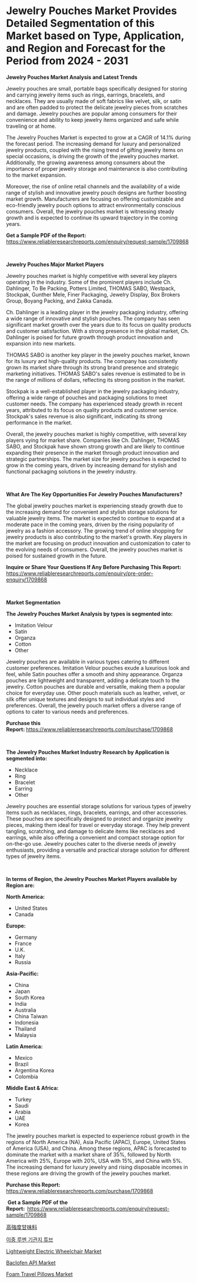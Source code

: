 <p><h1>Jewelry Pouches Market Provides Detailed Segmentation of this Market based on Type, Application, and Region and Forecast for the Period from 2024 - 2031</h1></p><p><strong>Jewelry Pouches Market Analysis and Latest Trends</strong></p>
<p><p>Jewelry pouches are small, portable bags specifically designed for storing and carrying jewelry items such as rings, earrings, bracelets, and necklaces. They are usually made of soft fabrics like velvet, silk, or satin and are often padded to protect the delicate jewelry pieces from scratches and damage. Jewelry pouches are popular among consumers for their convenience and ability to keep jewelry items organized and safe while traveling or at home.</p><p>The Jewelry Pouches Market is expected to grow at a CAGR of 14.1% during the forecast period. The increasing demand for luxury and personalized jewelry products, coupled with the rising trend of gifting jewelry items on special occasions, is driving the growth of the jewelry pouches market. Additionally, the growing awareness among consumers about the importance of proper jewelry storage and maintenance is also contributing to the market expansion.</p><p>Moreover, the rise of online retail channels and the availability of a wide range of stylish and innovative jewelry pouch designs are further boosting market growth. Manufacturers are focusing on offering customizable and eco-friendly jewelry pouch options to attract environmentally conscious consumers. Overall, the jewelry pouches market is witnessing steady growth and is expected to continue its upward trajectory in the coming years.</p></p>
<p><strong>Get a Sample PDF of the Report:&nbsp;</strong> <a href="https://www.reliableresearchreports.com/enquiry/request-sample/1709868">https://www.reliableresearchreports.com/enquiry/request-sample/1709868</a></p>
<p>&nbsp;</p>
<p><strong>Jewelry Pouches Major Market Players</strong></p>
<p><p>Jewelry pouches market is highly competitive with several key players operating in the industry. Some of the prominent players include Ch. Dahlinger, To Be Packing, Potters Limited, THOMAS SABO, Westpack, Stockpak, Gunther Mele, Finer Packaging, Jewelry Display, Box Brokers Group, Boyang Packing, and Zakka Canada.</p><p>Ch. Dahlinger is a leading player in the jewelry packaging industry, offering a wide range of innovative and stylish pouches. The company has seen significant market growth over the years due to its focus on quality products and customer satisfaction. With a strong presence in the global market, Ch. Dahlinger is poised for future growth through product innovation and expansion into new markets.</p><p>THOMAS SABO is another key player in the jewelry pouches market, known for its luxury and high-quality products. The company has consistently grown its market share through its strong brand presence and strategic marketing initiatives. THOMAS SABO's sales revenue is estimated to be in the range of millions of dollars, reflecting its strong position in the market.</p><p>Stockpak is a well-established player in the jewelry packaging industry, offering a wide range of pouches and packaging solutions to meet customer needs. The company has experienced steady growth in recent years, attributed to its focus on quality products and customer service. Stockpak's sales revenue is also significant, indicating its strong performance in the market.</p><p>Overall, the jewelry pouches market is highly competitive, with several key players vying for market share. Companies like Ch. Dahlinger, THOMAS SABO, and Stockpak have shown strong growth and are likely to continue expanding their presence in the market through product innovation and strategic partnerships. The market size for jewelry pouches is expected to grow in the coming years, driven by increasing demand for stylish and functional packaging solutions in the jewelry industry.</p></p>
<p>&nbsp;</p>
<p><strong>What Are The Key Opportunities For Jewelry Pouches Manufacturers?</strong></p>
<p><p>The global jewelry pouches market is experiencing steady growth due to the increasing demand for convenient and stylish storage solutions for valuable jewelry items. The market is expected to continue to expand at a moderate pace in the coming years, driven by the rising popularity of jewelry as a fashion accessory. The growing trend of online shopping for jewelry products is also contributing to the market's growth. Key players in the market are focusing on product innovation and customization to cater to the evolving needs of consumers. Overall, the jewelry pouches market is poised for sustained growth in the future.</p></p>
<p><strong>Inquire or Share Your Questions If Any Before Purchasing This Report:</strong> <a href="https://www.reliableresearchreports.com/enquiry/pre-order-enquiry/1709868">https://www.reliableresearchreports.com/enquiry/pre-order-enquiry/1709868</a></p>
<p>&nbsp;</p>
<p><strong>Market Segmentation</strong></p>
<p><strong>The Jewelry Pouches Market Analysis by types is segmented into:</strong></p>
<p><ul><li>Imitation Velour</li><li>Satin</li><li>Organza</li><li>Cotton</li><li>Other</li></ul></p>
<p><p>Jewelry pouches are available in various types catering to different customer preferences. Imitation Velour pouches exude a luxurious look and feel, while Satin pouches offer a smooth and shiny appearance. Organza pouches are lightweight and transparent, adding a delicate touch to the jewelry. Cotton pouches are durable and versatile, making them a popular choice for everyday use. Other pouch materials such as leather, velvet, or silk offer unique textures and designs to suit individual styles and preferences. Overall, the jewelry pouch market offers a diverse range of options to cater to various needs and preferences.</p></p>
<p><strong>Purchase this Report:&nbsp;</strong><a href="https://www.reliableresearchreports.com/purchase/1709868">https://www.reliableresearchreports.com/purchase/1709868</a></p>
<p>&nbsp;</p>
<p><strong>The Jewelry Pouches Market Industry Research by Application is segmented into:</strong></p>
<p><ul><li>Necklace</li><li>Ring</li><li>Bracelet</li><li>Earring</li><li>Other</li></ul></p>
<p><p>Jewelry pouches are essential storage solutions for various types of jewelry items such as necklaces, rings, bracelets, earrings, and other accessories. These pouches are specifically designed to protect and organize jewelry pieces, making them ideal for travel or everyday storage. They help prevent tangling, scratching, and damage to delicate items like necklaces and earrings, while also offering a convenient and compact storage option for on-the-go use. Jewelry pouches cater to the diverse needs of jewelry enthusiasts, providing a versatile and practical storage solution for different types of jewelry items.</p></p>
<p>&nbsp;</p>
<p><strong>In terms of Region, the Jewelry Pouches Market Players available by Region are:</strong></p>
<p>
    <p> <strong> North America: </strong>
        <ul>
            <li>United States</li>
            <li>Canada</li>
        </ul>
        </p> 
    <p> <strong> Europe: </strong>
        <ul>
            <li>Germany</li>
            <li>France</li>
            <li>U.K.</li>
            <li>Italy</li>
            <li>Russia</li>
        </ul>
        </p> 
    <p> <strong> Asia-Pacific: </strong>
        <ul>
            <li>China</li>
            <li>Japan</li>
            <li>South Korea</li>
            <li>India</li>
            <li>Australia</li>
            <li>China Taiwan</li>
            <li>Indonesia</li>
            <li>Thailand</li>
            <li>Malaysia</li>
        </ul>
        </p> 
    <p> <strong> Latin America: </strong>
        <ul>
            <li>Mexico</li>
            <li>Brazil</li>
            <li>Argentina Korea</li>
            <li>Colombia</li>
        </ul>
        </p> 
    <p> <strong> Middle East & Africa: </strong>
        <ul>
            <li>Turkey</li>
            <li>Saudi</li>
            <li>Arabia</li>
            <li>UAE</li>
            <li>Korea</li>
        </ul>
    </p>
    </p>
<p><p>The jewelry pouches market is expected to experience robust growth in the regions of North America (NA), Asia Pacific (APAC), Europe, United States of America (USA), and China. Among these regions, APAC is forecasted to dominate the market with a market share of 35%, followed by North America with 25%, Europe with 20%, USA with 15%, and China with 5%. The increasing demand for luxury jewelry and rising disposable incomes in these regions are driving the growth of the jewelry pouches market.</p></p>
<p><strong>Purchase this Report: </strong><a href="https://www.reliableresearchreports.com/purchase/1709868">https://www.reliableresearchreports.com/purchase/1709868</a></p>
<p>&nbsp;<strong>Get a Sample PDF of the Report:&nbsp;&nbsp;</strong><a href="https://www.reliableresearchreports.com/enquiry/request-sample/1709868">https://www.reliableresearchreports.com/enquiry/request-sample/1709868</a></p>
<p><strong></strong></p>
<p><p><a href="https://github.com/xnljig2898992/Market-Research-Report-List-1/blob/main/73775575218.md">高強度甘味料</a></p><p><a href="https://github.com/vsn7qpua81q/Market-Research-Report-List-1/blob/main/23952544792.md">이중 루멘 기관지 튜브</a></p><p><a href="https://github.com/sonuprakash1/Market-Research-Report-List-1/blob/main/lightweight-electric-wheelchair-market.md">Lightweight Electric Wheelchair Market</a></p><p><a href="https://issuu.com/reportprime-2/docs/baclofen-api-market-size-2030.pptx">Baclofen API Market</a></p><p><a href="https://github.com/Whitneyboyettebo9kiw7yr13/Market-Research-Report-List-1/blob/main/foam-travel-pillows-market.md">Foam Travel Pillows Market</a></p></p>